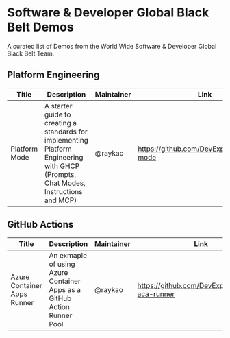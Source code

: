 # Software & Developer Global Black Belt Demos

A curated list of Demos from the World Wide Software & Developer Global Black Belt Team.


## Platform Engineering
| Title | Description | Maintainer | Link |
|---|---|---|---|
| Platform Mode | A starter guide to creating a standards for implementing Platform Engineering with GHCP (Prompts, Chat Modes, Instructions and MCP) | @raykao | https://github.com/DevExpGbb/platform-mode |

## GitHub Actions
| Title | Description | Maintainer | Link |
|---|---|---|---|
| Azure Container Apps Runner | An exmaple of using Azure Container Apps as a GitHub Action Runner Pool | @raykao | https://github.com/DevExpGbb/github-aca-runner |
